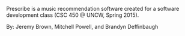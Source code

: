 Prescribe is a music recommendation software created for a software development class (CSC 450 @ UNCW, Spring 2015).

By: Jeremy Brown, Mitchell Powell, and Brandyn Deffinbaugh
